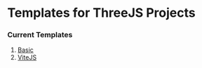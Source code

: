 # Templates for ThreeJS Projects
### Current Templates
  1. [Basic](https://github.com/Shoray2002/ThreeJs-Template/tree/basic-template)
  2. [ViteJS](https://github.com/Shoray2002/ThreeJs-Template/tree/vite-js)
